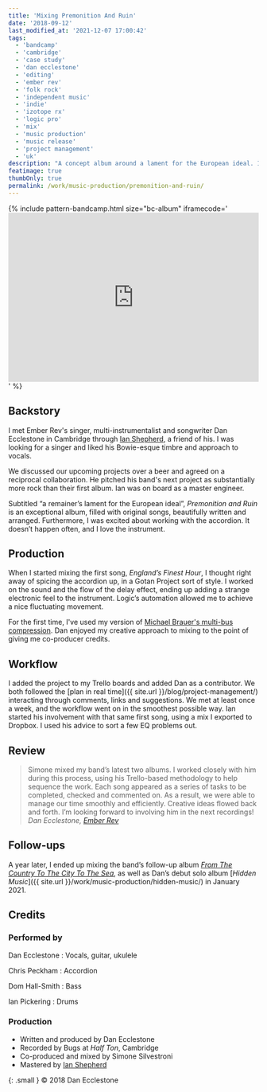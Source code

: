 ```yaml
---
title: 'Mixing Premonition And Ruin'
date: '2018-09-12'
last_modified_at: '2021-12-07 17:00:42'
tags: 
  - 'bandcamp'
  - 'cambridge'
  - 'case study'
  - 'dan ecclestone'
  - 'editing'
  - 'ember rev'
  - 'folk rock'
  - 'independent music'
  - 'indie'
  - 'izotope rx'
  - 'logic pro'
  - 'mix'
  - 'music production'
  - 'music release'
  - 'project management'
  - 'uk'
description: "A concept album around a lament for the European ideal. I mixed and co-produced together with their songwriter Dan Ecclestone."
featimage: true
thumbOnly: true
permalink: /work/music-production/premonition-and-ruin/
---
```

{% include pattern-bandcamp.html size="bc-album" iframecode='<iframe style="border: 0; width: 100%; height: 340px;" src="https://bandcamp.com/EmbeddedPlayer/album=4041862783/size=large/bgcol=ffffff/linkcol=333333/artwork=small/transparent=true/"><a href="https://emberrev.bandcamp.com/album/premonition-and-ruin">Premonition and Ruin by Ember Rev</a></iframe>' %}

## Backstory

I met Ember Rev's singer, multi-instrumentalist and songwriter Dan Ecclestone in Cambridge through [Ian Shepherd](https://productionadvice.co.uk/), a friend of his. I was looking for a singer and liked his Bowie-esque timbre and approach to vocals.

We discussed our upcoming projects over a beer and agreed on a reciprocal collaboration. He pitched his band's next project as substantially more rock than their first album. Ian was on board as a master engineer.

Subtitled “a remainer’s lament for the European ideal”, _Premonition and Ruin_ is an exceptional album, filled with original songs, beautifully written and arranged. Furthermore, I was excited about working with the accordion. It doesn’t happen often, and I love the instrument.

## Production

When I started mixing the first song, _England’s Finest Hour_, I thought right away of spicing the accordion up, in a Gotan Project sort of style. I worked on the sound and the flow of the delay effect, ending up adding a strange electronic feel to the instrument. Logic’s automation allowed me to achieve a nice fluctuating movement.

For the first time, I've used my version of [Michael Brauer's multi-bus compression](https://brauerizing.wordpress.com/). Dan enjoyed my creative approach to mixing to the point of giving me co-producer credits.

## Workflow

I added the project to my Trello boards and added Dan as a contributor. We both followed the [plan in real time]({{ site.url }}/blog/project-management/) interacting through comments, links and suggestions. We met at least once a week, and the workflow went on in the smoothest possible way. Ian started his involvement with that same first song, using a mix I exported to Dropbox. I used his advice to sort a few EQ problems out.

## Review

> Simone mixed my band’s latest two albums. I worked closely with him during this process, using his Trello-based methodology to help sequence the work. Each song appeared as a series of tasks to be completed, checked and commented on. As a result, we were able to manage our time smoothly and efficiently. Creative ideas flowed back and forth. I’m looking forward to involving him in the next recordings!
> <cite>Dan Ecclestone, [Ember Rev](https://emberrev.bandcamp.com/)</cite>

## Follow-ups

A year later, I ended up mixing the band’s follow-up album [_From The Country To The City To The Sea_](https://emberrev.bandcamp.com/album/from-the-country-to-the-city-to-the-sea-2), as well as Dan’s debut solo album [_Hidden Music_]({{ site.url }}/work/music-production/hidden-music/) in January 2021.

## Credits

### Performed by

Dan Ecclestone
: Vocals, guitar, ukulele

Chris Peckham
: Accordion

Dom Hall-Smith
: Bass

Ian Pickering
: Drums

### Production

- Written and produced by Dan Ecclestone
- Recorded by Bugs at _Half Ton_, Cambridge
- Co-produced and mixed by Simone Silvestroni
- Mastered by [Ian Shepherd](https://productionadvice.co.uk/about/)

{: .small }
&copy; 2018 Dan Ecclestone
